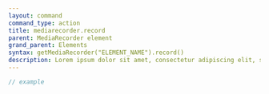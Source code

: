 ```yaml
---
layout: command
command_type: action
title: mediarecorder.record
parent: MediaRecorder element
grand_parent: Elements
syntax: getMediaRecorder("ELEMENT_NAME").record()
description: Lorem ipsum dolor sit amet, consectetur adipiscing elit, sed do eiusmod tempor incididunt ut labore et dolore magna aliqua. Ut enim ad minim veniam, quis nostrud exercitation ullamco laboris nisi ut aliquip ex ea commodo consequat.
---
```


```javascript
// example
```